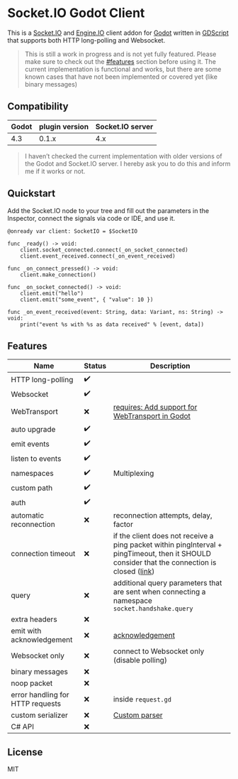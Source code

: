 # Socket.IO Godot Client

This is a [Socket.IO](https://socket.io/) and [Engine.IO](https://socket.io/docs/v4/engine-io-protocol/) client addon for [Godot](https://godotengine.org/) written in [GDScript](https://gdscript.com/) that supports both HTTP long-polling and Websocket.

> This is still a work in progress and is not yet fully featured. Please make sure to check out the [#features](#features) section before using it. The current implementation is functional and works, but there are some known cases that have not been implemented or covered yet (like binary messages)

## Compatibility

| Godot | plugin version | Socket.IO server |
| -------------- | ---------------- | ---------------- |
| 4.3 | 0.1.x | 4.x |

> I haven’t checked the current implementation with older versions of the Godot and Socket.IO server. I hereby ask you to do this and inform me if it works or not.

## Quickstart

Add the Socket.IO node to your tree and fill out the parameters in the Inspector, connect the signals via code or IDE, and use it.

```gdscript
@onready var client: SocketIO = $SocketIO

func _ready() -> void:
    client.socket_connected.connect(_on_socket_connected)
    client.event_received.connect(_on_event_received)

func _on_connect_pressed() -> void:
    client.make_connection()

func _on_socket_connected() -> void:
    client.emit("hello")
    client.emit("some_event", { "value": 10 })

func _on_event_received(event: String, data: Variant, ns: String) -> void:
    print("event %s with %s as data received" % [event, data])
```

## Features

| Name | Status | Description
| -------------- | ---------------- | ---------------- |
| HTTP long-polling            | ✔️              | 
| Websocket            | ✔️              | 
| WebTransport            | ❌              | [requires: Add support for WebTransport in Godot](https://github.com/godotengine/godot-proposals/issues/3899)
| auto upgrade            | ✔️              | 
| emit events            | ✔️              | 
| listen to events            | ✔️              | 
| namespaces            | ✔️              | Multiplexing
| custom path            | ✔️              | 
| auth            | ✔️              | 
| automatic reconnection            | ❌              | reconnection attempts, delay, factor
| connection timeout            | ❌              | if the client does not receive a ping packet within pingInterval + pingTimeout, then it SHOULD consider that the connection is closed ([link](https://github.com/socketio/socket.io/blob/main/docs/engine.io-protocol/v4-current.md#heartbeat))
| query            | ❌              | additional query parameters that are sent when connecting a namespace `socket.handshake.query`
| extra headers            | ❌              |
| emit with acknowledgement            | ❌              | [acknowledgement](https://github.com/socketio/socket.io/blob/main/docs/socket.io-protocol/v5-current.md#acknowledgement-1)
| Websocket only            | ❌              | connect to Websocket only (disable polling)
| binary messages            | ❌              | 
| noop packet            | ❌              |
| error handling for HTTP requests            | ❌              | inside `request.gd`
| custom serializer            | ❌              | [Custom parser](https://socket.io/docs/v4/custom-parser/)
| C# API            | ❌              | 

## License

MIT

